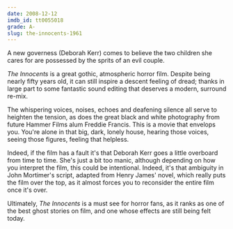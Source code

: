 ```yaml
---
date: 2008-12-12
imdb_id: tt0055018
grade: A-
slug: the-innocents-1961
---
```


A new governess (Deborah Kerr) comes to believe the two children she cares for are possessed by the sprits of an evil couple.

_The Innocents_ is a great gothic, atmospheric horror film. Despite being nearly fifty years old, it can still inspire a descent feeling of dread; thanks in large part to some fantastic sound editing that deserves a modern, surround re-mix.

The whispering voices, noises, echoes and deafening silence all serve to heighten the tension, as does the great black and white photography from future Hammer Films alum Freddie Francis. This is a movie that envelops you. You're alone in that big, dark, lonely house, hearing those voices, seeing those figures, feeling that helpless.

Indeed, if the film has a fault it's that Deborah Kerr goes a little overboard from time to time. She's just a bit too manic, although depending on how you interpret the film, this could be intentional. Indeed, it's that ambiguity in John Mortimer's script, adapted from Henry James' novel, which really puts the film over the top, as it almost forces you to reconsider the entire film once it's over.

Ultimately, _The Innocents_ is a must see for horror fans, as it ranks as one of the best ghost stories on film, and one whose effects are still being felt today.
